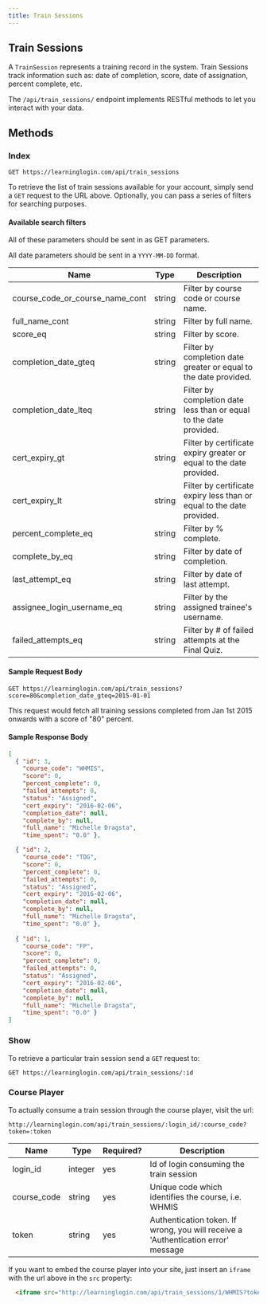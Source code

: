 ```yaml
---
title: Train Sessions
---
```



## Train Sessions


A `TrainSession` represents a training record in the system. Train Sessions track information such as: date of completion, score, date of assignation, percent complete, etc.

The `/api/train_sessions/` endpoint implements RESTful methods to let you interact with your data.


## Methods

### Index

`GET https://learninglogin.com/api/train_sessions`

To retrieve the list of train sessions available for your account, simply send a `GET` request to the URL above. Optionally, you can pass a series of filters for searching purposes.


#### Available search filters

All of these parameters should be sent in as GET parameters.

All date parameters should be sent in a `YYYY-MM-DD` format.

| Name                             | Type   | Description                                                           |
|----------------------------------|--------|-----------------------------------------------------------------------|
| course_code_or_course_name_cont  | string | Filter by course code or course name.                                  |
| full_name_cont                   | string | Filter by full name.                                                   |
| score_eq                         | string | Filter by score.                                                       |
| completion_date_gteq             | string | Filter by completion date greater or equal to the date provided.       |
| completion_date_lteq             | string | Filter by completion date less than or equal to the date provided.     |
| cert_expiry_gt                   | string | Filter by certificate expiry greater or equal to the date provided.    |
| cert_expiry_lt                   | string | Filter by certificate expiry less than or equal to the date provided.  |
| percent_complete_eq              | string | Filter by % complete.                                                  | 
| complete_by_eq                   | string | Filter by date of completion.                                          |
| last_attempt_eq                  | string | Filter by date of last attempt.                                        |
| assignee_login_username_eq       | string | Filter by the assigned trainee's username.                             |
| failed_attempts_eq               | string | Filter by # of failed attempts at the Final Quiz.                      |


#### Sample Request Body

`GET https://learninglogin.com/api/train_sessions?score=80&completion_date_gteq=2015-01-01`

This request would fetch all training sessions completed from Jan 1st 2015 onwards with a score of "80" percent.


#### Sample Response Body

~~~json
[
  { "id": 3,
    "course_code": "WHMIS",
    "score": 0,
    "percent_complete": 0,
    "failed_attempts": 0,
    "status": "Assigned",
    "cert_expiry": "2016-02-06",
    "completion_date": null,
    "complete_by": null,
    "full_name": "Michelle Dragsta",
    "time_spent": "0.0" },

  { "id": 2,
    "course_code": "TDG",
    "score": 0,
    "percent_complete": 0,
    "failed_attempts": 0,
    "status": "Assigned",
    "cert_expiry": "2016-02-06",
    "completion_date": null,
    "complete_by": null,
    "full_name": "Michelle Dragsta",
    "time_spent": "0.0" },
    
  { "id": 1,
    "course_code": "FP",
    "score": 0,
    "percent_complete": 0,
    "failed_attempts": 0,
    "status": "Assigned",
    "cert_expiry": "2016-02-06",
    "completion_date": null,
    "complete_by": null,
    "full_name": "Michelle Dragsta",
    "time_spent": "0.0" }
]
~~~

### Show

To retrieve a particular train session send a `GET` request to:

`GET https://learninglogin.com/api/train_sessions/:id`

### Course Player

To actually consume a train session through the course player, visit the url:

`http://learninglogin.com/api/train_sessions/:login_id/:course_code?token=:token`

| Name        | Type    | Required? | Description                                                                       |
|-------------|---------|-----------|-----------------------------------------------------------------------------------|
| login_id    | integer | yes       | Id of login consuming the train session                                           |
| course_code | string  | yes       | Unique code which identifies the course, i.e. WHMIS                               |
| token       | string  | yes       | Authentication token. If wrong, you will receive a 'Authentication error' message |

If you want to embed the course player into your site, just insert an `iframe` with the url above in the `src` property:

~~~html
  <iframe src="http://learninglogin.com/api/train_sessions/1/WHMIS?token=TOKENHERE"> </iframe>
~~~

